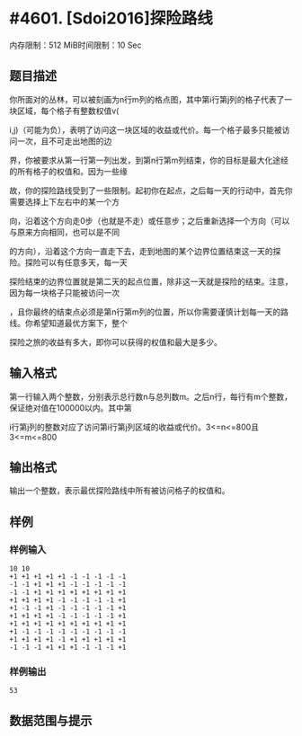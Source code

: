 # #4601. [Sdoi2016]探险路线

内存限制：512 MiB时间限制：10 Sec

## 题目描述

你所面对的丛林，可以被刻画为n行m列的格点图，其中第i行第j列的格子代表了一块区域，每个格子有整数权值v(

i,j)（可能为负），表明了访问这一块区域的收益或代价。每一个格子最多只能被访问一次，且不可走出地图的边

界，你被要求从第一行第一列出发，到第n行第m列结束，你的目标是最大化途经的所有格子的权值和。因为一些缘

故，你的探险路线受到了一些限制。起初你在起点，之后每一天的行动中，首先你需要选择上下左右中的某一个方

向，沿着这个方向走0步（也就是不走）或任意步；之后重新选择一个方向（可以与原来方向相同，也可以是不同

的方向），沿着这个方向一直走下去，走到地图的某个边界位置结束这一天的探险。探险可以有任意多天，每一天

探险结束的边界位置就是第二天的起点位置，除非这一天就是探险的结束。注意，因为每一块格子只能被访问一次

，且你最终的结束点必须是第n行第m列的位置，所以你需要谨慎计划每一天的路线。你希望知道最优方案下，整个

探险之旅的收益有多大，即你可以获得的权值和最大是多少。

## 输入格式

第一行输入两个整数，分别表示总行数n与总列数m。之后n行，每行有m个整数，保证绝对值在100000以内。其中第

i行第j列的整数对应了访问第i行第j列区域的收益或代价。3<=n<=800且3<=m<=800

## 输出格式

输出一个整数，表示最优探险路线中所有被访问格子的权值和。

## 样例

### 样例输入

    
    10 10
    +1 +1 +1 +1 +1 -1 -1 -1 -1 -1
    -1 -1 +1 +1 +1 -1 -1 -1 -1 -1
    -1 -1 +1 +1 +1 +1 +1 +1 +1 +1
    +1 +1 +1 +1 -1 -1 -1 -1 -1 +1
    +1 -1 -1 +1 -1 -1 -1 -1 -1 +1
    +1 +1 +1 +1 -1 -1 -1 -1 -1 +1
    +1 +1 +1 +1 +1 +1 +1 +1 +1 +1
    +1 -1 -1 -1 -1 -1 -1 -1 -1 -1
    +1 +1 +1 +1 -1 +1 +1 +1 +1 +1
    -1 -1 -1 +1 +1 +1 -1 -1 -1 +1
    

### 样例输出

    
    53
    
    

## 数据范围与提示
